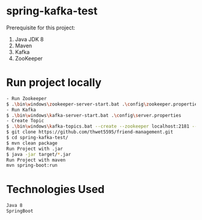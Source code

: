 # spring-kafka-test

Prerequisite for this project:

1.	Java JDK 8 
2.	Maven 
3.	Kafka
4.  ZooKeeper


# Run project locally
```bash
- Run Zookeeper
$ .\bin\windows\zookeeper-server-start.bat .\config\zookeeper.properties
- Run Kafka
$ .\bin\windows\kafka-server-start.bat .\config\server.properties
- Create Topic
$ .\bin\windows\kafka-topics.bat --create --zookeeper localhost:2181 --replication-factor 1 --partitions 3 --topic (topicname)
$ git clone https://github.com/thwet5595/friend-management.git
$ cd spring-kafka-test/
$ mvn clean package
Run Project with .jar
$ java -jar target/*.jar 
Run Project with maven
mvn spring-boot:run

```

# Technologies Used
```bash
Java 8
SpringBoot
```
